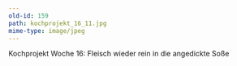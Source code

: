 ```yaml
---
old-id: 159
path: kochprojekt_16_11.jpg
mime-type: image/jpeg
---
```

Kochprojekt Woche 16:
Fleisch wieder rein in die angedickte Soße
